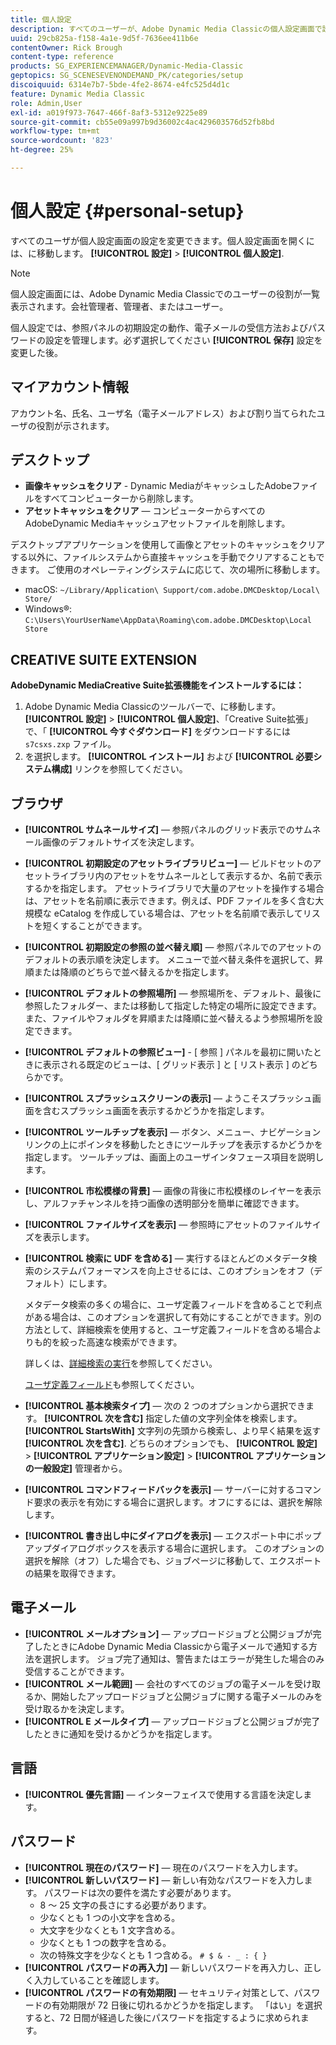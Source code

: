 ```yaml
---
title: 個人設定
description: すべてのユーザーが、Adobe Dynamic Media Classicの個人設定画面で設定を変更できます。
uuid: 29cb825a-f158-4a1e-9d5f-7636ee411b6e
contentOwner: Rick Brough
content-type: reference
products: SG_EXPERIENCEMANAGER/Dynamic-Media-Classic
geptopics: SG_SCENESEVENONDEMAND_PK/categories/setup
discoiquuid: 6314e7b7-5bde-4fe2-8674-e4fc525d4d1c
feature: Dynamic Media Classic
role: Admin,User
exl-id: a019f973-7647-466f-8af3-5312e9225e89
source-git-commit: cb55e09a997b9d36002c4ac429603576d52fb8bd
workflow-type: tm+mt
source-wordcount: '823'
ht-degree: 25%

---
```


# 個人設定 {#personal-setup}

すべてのユーザが個人設定画面の設定を変更できます。個人設定画面を開くには、に移動します。 **[!UICONTROL 設定]** > **[!UICONTROL 個人設定]**.

>[!NOTE]
>
>個人設定画面には、Adobe Dynamic Media Classicでのユーザーの役割が一覧表示されます。会社管理者、管理者、またはユーザー。

個人設定では、参照パネルの初期設定の動作、電子メールの受信方法およびパスワードの設定を管理します。必ず選択してください **[!UICONTROL 保存]** 設定を変更した後。

## マイアカウント情報

アカウント名、氏名、ユーザ名（電子メールアドレス）および割り当てられたユーザの役割が示されます。

## デスクトップ

* **画像キャッシュをクリア** - Dynamic MediaがキャッシュしたAdobeファイルをすべてコンピューターから削除します。
* **アセットキャッシュをクリア**  — コンピューターからすべてのAdobeDynamic Mediaキャッシュアセットファイルを削除します。

デスクトップアプリケーションを使用して画像とアセットのキャッシュをクリアする以外に、ファイルシステムから直接キャッシュを手動でクリアすることもできます。 ご使用のオペレーティングシステムに応じて、次の場所に移動します。

* macOS: `~/Library/Application\ Support/com.adobe.DMCDesktop/Local\ Store/`
* Windows®: `C:\Users\YourUserName\AppData\Roaming\com.adobe.DMCDesktop\Local Store`

## CREATIVE SUITE EXTENSION

**AdobeDynamic MediaCreative Suite拡張機能をインストールするには：**

1. Adobe Dynamic Media Classicのツールバーで、に移動します。 **[!UICONTROL 設定]** > **[!UICONTROL 個人設定]**、「Creative Suite拡張」で、「 **[!UICONTROL 今すぐダウンロード]** をダウンロードするには `s7csxs.zxp` ファイル。
1. を選択します。 **[!UICONTROL インストール]** および **[!UICONTROL 必要システム構成]** リンクを参照してください。

<!--    A readme file is included at the root of the unzipped file to provide you with additional information about the extension.

1. Depending on your installed operating system, do one of the following: -->

<!-- #### Windows

|If you are running|Do this|
|--- |--- |
|Adobe Illustrator 18 in Adobe Creative Cloud 2014|<ul><li>From the root of the unzipped folder, select CC-2014.</li><li>Depending on the bit version of Adobe Illustrator that you are using, select win32 or win64.</li><li>Select libraries > flame, and then copy `aflame.dll` to Adobe Illustrator's executable folder. For example, `C:\Program Files\Adobe\Adobe Illustrator CC 2014\Support Files\Contents\Windows`. </li></ul><br/>**Note**: This example path is for the 64-bit location; the 32-bit location may fall under Program Files (x86) instead. <br/><ul><li>Return to the same libraries folder, select flamingo, and then copy `aflamingo.dll` to the same Adobe Illustrator executable folder that you used in the previous step. </li><li>Return to the win32 or win64 folder that you selected in step 2, and then copy `AdobeS7FXGFileFormat.aip` to Adobe Illustrator's plug-ins folder. For example, `C:\Program Files\Adobe\Adobe Illustrator CC 2014\Plug-ins\Illustrator Formats`. </li></ul> <br/>**Note**: This example path is for the 64-bit location; the 32-bit location may fall under Program Files (x86) instead.|
|Adobe Illustrator 17 in Adobe Creative Cloud|<ul><li>From the root of the unzipped folder, select CC. </li><li>Depending on the bit version of Adobe Illustrator that you are using, select win32 or win64.</li><li> Copy `AdobeS7FXGFileFormat.aip` to Adobe Illustrator's plug-ins folder. For example, `C:\Program Files\Adobe\Adobe Illustrator CC (64 Bit)\Plug-ins\Illustrator Formats`.</li></ul><br/>**Note**: This example path is for the 64-bit location; the 32-bit location may fall under Program Files (x86) instead.|
|Adobe Illustrator 16 in Adobe Creative Suite 6|<ul><li>From the root of the unzipped folder, select 6.0. </li><li>Depending on the bit version of Adobe Illustrator that you are using, select win32 or win64. </li><li>Copy AdobeS7FXGFileFormat.aip to Adobe Illustrator's plug-ins folder. For example, `C:\Program Files\Adobe\Adobe Illustrator CS6 (64 Bit)\Plug-ins\Illustrator Formats`.</li></ul><br/>**Note**: This example path is for the 64-bit location; the 32-bit location may fall under Program Files (x86) instead.|

#### Mac

|If you are running|Do this|
|--- |--- |
|Adobe Illustrator 18 in Adobe Creative Cloud 2014|<ul><li>From the root of the unzipped folder, select CC-2014 > mac64.</li><li>Select libraries > flame, and then copy the `aflame.framework` folder to Adobe Illustrator package contents folder. For example, `/Applications/Adobe Illustrator CC 2014/ Illustrator.app/Contents/Frameworks/`. (To open Adobe Illustrator’s package contents folder, right-select on the Adobe illustrator CC 2014 icon and select Show Package Contents from context menu).</li><li>Return to the same libraries folder, select `flamingo`, and then copy the `aflamingo.framework` folder to the same Adobe Illustrator package contents folder that you used in the previous step.</li><li>Return to the mac64 folder that you selected in step 1, and then copy the `AdobeS7FXGFileFormat.aip` folder to Adobe Illustrator’s plug-in folder. For example, `/Applications/Adobe Illustrator CC 2014/Plug-ins/Illustrator Formats/`.</li></ul><br/>|
|Adobe Illustrator 17 in Adobe Creative Cloud|<ul><li>From the root of the unzipped folder, select CC > mac64</li><li>Copy the `AdobeS7FXGFileFormat.aip` folder to Adobe Illustrator’s plug-in folder. For example, `/Applications/Adobe Illustrator CC/Plug-ins/Illustrator Formats/`.</li></ul><br/>|
|Adobe Illustrator 16 in Adobe Creative Suite 6|<ul><li>From the root of the unzipped folder, select 6.0 > mac64</li><li>Copy the `AdobeS7FXGFileFormat.aip` folder to Adobe Illustrator’s plug-in folder. For example, `/Applications/Adobe Illustrator CS6/Plug-ins/Illustrator Formats/`.</li></ul>|

The plug-in is now available for you to use in Adobe Illustrator. -->

## ブラウザ

* **[!UICONTROL サムネールサイズ]**  — 参照パネルのグリッド表示でのサムネール画像のデフォルトサイズを決定します。
* **[!UICONTROL 初期設定のアセットライブラリビュー]**  — ビルドセットのアセットライブラリ内のアセットをサムネールとして表示するか、名前で表示するかを指定します。 アセットライブラリで大量のアセットを操作する場合は、アセットを名前順に表示できます。例えば、PDF ファイルを多く含む大規模な eCatalog を作成している場合は、アセットを名前順で表示してリストを短くすることができます。
* **[!UICONTROL 初期設定の参照の並べ替え順]**  — 参照パネルでのアセットのデフォルトの表示順を決定します。 メニューで並べ替え条件を選択して、昇順または降順のどちらで並べ替えるかを指定します。
* **[!UICONTROL デフォルトの参照場所]**  — 参照場所を、デフォルト、最後に参照したフォルダー、または移動して指定した特定の場所に設定できます。 また、ファイルやフォルダを昇順または降順に並べ替えるよう参照場所を設定できます。
* **[!UICONTROL デフォルトの参照ビュー]** - [ 参照 ] パネルを最初に開いたときに表示される既定のビューは、[ グリッド表示 ] と [ リスト表示 ] のどちらかです。
* **[!UICONTROL スプラッシュスクリーンの表示]**  — ようこそスプラッシュ画面を含むスプラッシュ画面を表示するかどうかを指定します。
* **[!UICONTROL ツールチップを表示]**  — ボタン、メニュー、ナビゲーションリンクの上にポインタを移動したときにツールチップを表示するかどうかを指定します。 ツールチップは、画面上のユーザインタフェース項目を説明します。
* **[!UICONTROL 市松模様の背景]**  — 画像の背後に市松模様のレイヤーを表示し、アルファチャンネルを持つ画像の透明部分を簡単に確認できます。
* **[!UICONTROL ファイルサイズを表示]**  — 参照時にアセットのファイルサイズを表示します。
* **[!UICONTROL 検索に UDF を含める]**  — 実行するほとんどのメタデータ検索のシステムパフォーマンスを向上させるには、このオプションをオフ（デフォルト）にします。

   メタデータ検索の多くの場合に、ユーザ定義フィールドを含めることで利点がある場合は、このオプションを選択して有効にすることができます。別の方法として、詳細検索を使用すると、ユーザ定義フィールドを含める場合よりも的を絞った高速な検索ができます。

   詳しくは、[詳細検索の実行](searching-assets.md#conducting_an_advanced_search)を参照してください。

   [ユーザ定義フィールド](application-setup.md#user_defined_fields)も参照してください。

* **[!UICONTROL 基本検索タイプ]**  — 次の 2 つのオプションから選択できます。 **[!UICONTROL 次を含む]** 指定した値の文字列全体を検索します。 **[!UICONTROL StartsWith]** 文字列の先頭から検索し、より早く結果を返す **[!UICONTROL 次を含む]**. どちらのオプションでも、 **[!UICONTROL 設定]** > **[!UICONTROL アプリケーション設定]** > **[!UICONTROL アプリケーションの一般設定]** 管理者から。
* **[!UICONTROL コマンドフィードバックを表示]**  — サーバーに対するコマンド要求の表示を有効にする場合に選択します。オフにするには、選択を解除します。
* **[!UICONTROL 書き出し中にダイアログを表示]**  — エクスポート中にポップアップダイアログボックスを表示する場合に選択します。 このオプションの選択を解除（オフ）した場合でも、ジョブページに移動して、エクスポートの結果を取得できます。

## 電子メール

* **[!UICONTROL メールオプション]**  — アップロードジョブと公開ジョブが完了したときにAdobe Dynamic Media Classicから電子メールで通知する方法を選択します。 ジョブ完了通知は、警告またはエラーが発生した場合のみ受信することができます。
* **[!UICONTROL メール範囲]**  — 会社のすべてのジョブの電子メールを受け取るか、開始したアップロードジョブと公開ジョブに関する電子メールのみを受け取るかを決定します。
* **[!UICONTROL E メールタイプ]**  — アップロードジョブと公開ジョブが完了したときに通知を受けるかどうかを指定します。

## 言語

* **[!UICONTROL 優先言語]**  — インターフェイスで使用する言語を決定します。

## パスワード

* **[!UICONTROL 現在のパスワード]**  — 現在のパスワードを入力します。
* **[!UICONTROL 新しいパスワード]**  — 新しい有効なパスワードを入力します。 パスワードは次の要件を満たす必要があります。
   * 8 ～ 25 文字の長さにする必要があります。
   * 少なくとも 1 つの小文字を含める。
   * 大文字を少なくとも 1 文字含める。
   * 少なくとも 1 つの数字を含める。
   * 次の特殊文字を少なくとも 1 つ含める。 `# $ & - _ : { }`
* **[!UICONTROL パスワードの再入力]**  — 新しいパスワードを再入力し、正しく入力していることを確認します。
* **[!UICONTROL パスワードの有効期限]**  — セキュリティ対策として、パスワードの有効期限が 72 日後に切れるかどうかを指定します。 「はい」を選択すると、72 日間が経過した後にパスワードを指定するように求められます。
